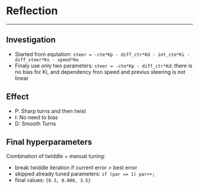 # Reflection

---

## Investigation
* Started from equtation: ``` steer = -cte*Kp - diff_ctr*Kd - int_cte*Ki - diff_steer*Ks - speed*Ke ```
* Finaly use only two parameters: ``` steer = -cte*Kp - diff_ctr*Kd ```: there is no bias for Ki, and dependency fron speed and previus steering is not linear

## Effect
* P: Sharp turns and then twist
* I: No need to bias 
* D: Smooth Turns

## Final hyperparameters
Combination of twiddle + manual tuning:
* break twiddle iteration if current error > best error
* skipped already tuned parameters: ``` if (par == 1) par++; ```
* final values: ``` {0.3, 0.000, 3.5} ```
